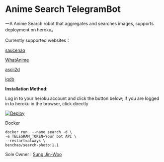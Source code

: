 # Anime Search TelegramBot

一A Anime Search robot that aggregates and searches images, supports deployment on heroku。

Currently supported websites：

[saucenao](https://saucenao.com/)

[WhatAnime](https://trace.moe/)

[ascii2d](https://ascii2d.net/)

[iqdb](http://www.iqdb.org/)



**Installation Method:**

Log in to your heroku account and click the button below; if you are logged in to heroku in the browser, click directly

[![Deploy](https://www.herokucdn.com/deploy/button.svg)](https://heroku.com/deploy)



Docker

```
docker run  --name search -d \
-e TELEGRAM_TOKEN=Your bot API \
--restart=always \
benchao/search-photo:1.1

```



Sole Owner : [Sung Jin-Woo](https://github.com/Solo-Dragon)
